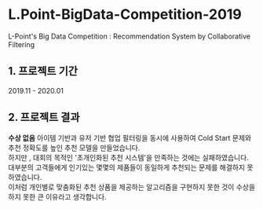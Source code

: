 # L.Point-BigData-Competition-2019
L-Point's Big Data Competition : Recommendation System by  Collaborative Filtering 
  
## 1. 프로젝트 기간 
2019.11 - 2020.01
  
## 2. 프로젝트 결과  
**수상 없음** 
아이템 기반과 유저 기반 협업 필터링을 동시에 사용하여 Cold Start 문제와 추천 정확도를 높인 추천 모델을 만들었습니다.  
하지만 , 대회의 목적인 '초개인화된 추천 시스템'을 만족하는 것에는 실패하였습니다.
대부분의 고객들에게 인기있는 몇몇의 제품들이 동일하게 추천되는 문제를 해결하지 못하였습니다.  
이처럼 개인별로 맞춤화된 추천 상품을 제공하는 알고리즘을 구현하지 못한 것이 수상을 하지 못한 큰 이유라고 생각합니다.
